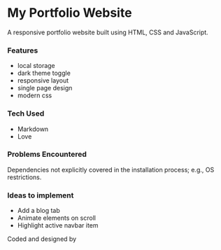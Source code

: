 # My Portfolio Website

A responsive portfolio website built using HTML, CSS and JavaScript.

### Features

- local storage
- dark theme toggle
- responsive layout
- single page design
- modern css

### Tech Used

- Markdown
- Love

### Problems Encountered

Dependencies not explicitly covered in the installation process; e.g., OS restrictions.

### Ideas to implement

- Add a blog tab
- Animate elements on scroll
- Highlight active navbar item

Coded and designed by
